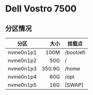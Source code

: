 # Dell Vostro 7500

## 分区情况

| 分区 | 大小 | 挂载点 |
|    :---:    |    ---:   |    ---    |
| nvme0n1p1 |   100M | /boot/efi |
| nvme0n1p2 |    50G | /         |
| nvme0n1p3 | 350.9G | /home     |
| nvme0n1p4 |    60G | /opt      |
| nvme0n1p5 |    16G | [SWAP]    |
